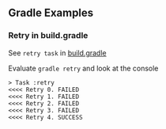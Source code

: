Gradle Examples
---

### Retry in build.gradle
See `retry task` in [build.gradle](build.gradle)

Evaluate `gradle retry` and look at the console

```
> Task :retry
<<<< Retry 0. FAILED
<<<< Retry 1. FAILED
<<<< Retry 2. FAILED
<<<< Retry 3. FAILED
<<<< Retry 4. SUCCESS
```